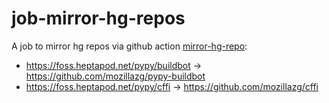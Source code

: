 # job-mirror-hg-repos

A job to mirror hg repos via github action [mirror-hg-repo](https://github.com/mozillazg/mirror-hg-repo):

* https://foss.heptapod.net/pypy/buildbot -> https://github.com/mozillazg/pypy-buildbot
* https://foss.heptapod.net/pypy/cffi  -> https://github.com/mozillazg/cffi
<!-- * https://foss.heptapod.net/pypy/pypy -> https://github.com/mozillazg/pypy -->
